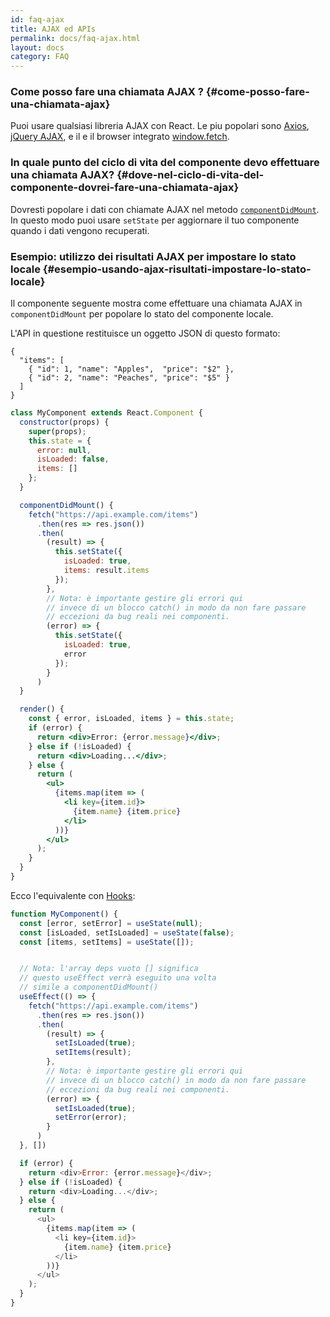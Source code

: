 ```yaml
---
id: faq-ajax
title: AJAX ed APIs
permalink: docs/faq-ajax.html
layout: docs
category: FAQ
---
```


### Come posso fare una chiamata AJAX ? {#come-posso-fare-una-chiamata-ajax}

Puoi usare qualsiasi libreria AJAX con React. Le piu popolari sono [Axios](https://github.com/axios/axios), [jQuery AJAX](https://api.jquery.com/jQuery.ajax/), e il e il browser integrato [window.fetch](https://developer.mozilla.org/en-US/docs/Web/API/Fetch_API).

### In quale punto del ciclo di vita del componente devo effettuare una chiamata AJAX? {#dove-nel-ciclo-di-vita-del-componente-dovrei-fare-una-chiamata-ajax}

Dovresti popolare i dati con chiamate AJAX nel metodo [`componentDidMount`](/docs/react-component.html#mounting). In questo modo puoi usare `setState` per aggiornare il tuo componente quando i dati vengono recuperati.

### Esempio: utilizzo dei risultati AJAX per impostare lo stato locale {#esempio-usando-ajax-risultati-impostare-lo-stato-locale}

Il componente seguente mostra come effettuare una chiamata AJAX in `componentDidMount` per popolare lo stato del componente locale.

L'API in questione restituisce un oggetto JSON di questo formato:

```
{
  "items": [
    { "id": 1, "name": "Apples",  "price": "$2" },
    { "id": 2, "name": "Peaches", "price": "$5" }
  ] 
}
```

```jsx
class MyComponent extends React.Component {
  constructor(props) {
    super(props);
    this.state = {
      error: null,
      isLoaded: false,
      items: []
    };
  }

  componentDidMount() {
    fetch("https://api.example.com/items")
      .then(res => res.json())
      .then(
        (result) => {
          this.setState({
            isLoaded: true,
            items: result.items
          });
        },
        // Nota: è importante gestire gli errori qui
        // invece di un blocco catch() in modo da non fare passare
        // eccezioni da bug reali nei componenti.
        (error) => {
          this.setState({
            isLoaded: true,
            error
          });
        }
      )
  }

  render() {
    const { error, isLoaded, items } = this.state;
    if (error) {
      return <div>Error: {error.message}</div>;
    } else if (!isLoaded) {
      return <div>Loading...</div>;
    } else {
      return (
        <ul>
          {items.map(item => (
            <li key={item.id}>
              {item.name} {item.price}
            </li>
          ))}
        </ul>
      );
    }
  }
}
```

Ecco l'equivalente con [Hooks](https://reactjs.org/docs/hooks-intro.html):

```js
function MyComponent() {
  const [error, setError] = useState(null);
  const [isLoaded, setIsLoaded] = useState(false);
  const [items, setItems] = useState([]);


  // Nota: l'array deps vuoto [] significa
  // questo useEffect verrà eseguito una volta
  // simile a componentDidMount()
  useEffect(() => {
    fetch("https://api.example.com/items")
      .then(res => res.json())
      .then(
        (result) => {
          setIsLoaded(true);
          setItems(result);
        },
        // Nota: è importante gestire gli errori qui
        // invece di un blocco catch() in modo da non fare passare
        // eccezioni da bug reali nei componenti.
        (error) => {
          setIsLoaded(true);
          setError(error);
        }
      )
  }, [])

  if (error) {
    return <div>Error: {error.message}</div>;
  } else if (!isLoaded) {
    return <div>Loading...</div>;
  } else {
    return (
      <ul>
        {items.map(item => (
          <li key={item.id}>
            {item.name} {item.price}
          </li>
        ))}
      </ul>
    );
  }
}
```
